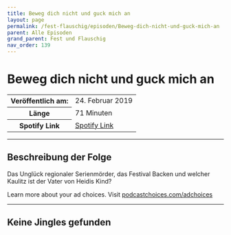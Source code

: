 ```yaml
---
title: Beweg dich nicht und guck mich an
layout: page
permalink: /fest-flauschig/episoden/Beweg-dich-nicht-und-guck-mich-an
parent: Alle Episoden
grand_parent: Fest und Flauschig
nav_order: 139
---
```


# Beweg dich nicht und guck mich an
<table class="resp-table dcf-table dcf-table-responsive dcf-table-bordered dcf-table-striped dcf-w-100%">
                    <tbody>
                        <tr>
                            <th scope="row">Veröffentlich am:</th>
                            <td data-label="Veröffentlich am:">24. Februar 2019</td>
                        </tr>
                        <tr>
                            <th scope="row">Länge </th>
                            <td data-label="Länge ">71 Minuten</td>
                        </tr><tr>
                                <th scope="row">Spotify Link</th>
                                <td data-label="Spotify Link"><a href="https://open.spotify.com/episode/3lb06z9U2ax6QyRIebj9oi">Spotify Link</a></td>
                            </tr></tbody>
                </table>

***

## Beschreibung der Folge

<div>
Das Unglück regionaler Serienmörder, das Festival Backen und welcher Kaulitz ist der Vater von Heidis Kind?<p> </p><p>Learn more about your ad choices. Visit <a href="https://podcastchoices.com/adchoices">podcastchoices.com/adchoices</a></p>  
</div>

***

## Keine Jingles gefunden